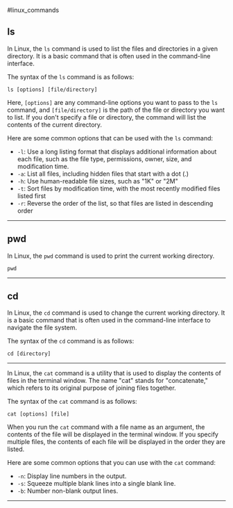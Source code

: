 #linux_commands 

## ls

In Linux, the `ls` command is used to list the files and directories in a given directory. It is a basic command that is often used in the command-line interface.

The syntax of the `ls` command is as follows:

```linux
ls [options] [file/directory]
```

Here, `[options]` are any command-line options you want to pass to the `ls` command, and `[file/directory]` is the path of the file or directory you want to list. If you don't specify a file or directory, the command will list the contents of the current directory.

Here are some common options that can be used with the `ls` command:

-   `-l`: Use a long listing format that displays additional information about each file, such as the file type, permissions, owner, size, and modification time.
-   `-a`: List all files, including hidden files that start with a dot (.)
-   `-h`: Use human-readable file sizes, such as "1K" or "2M"
-   `-t`: Sort files by modification time, with the most recently modified files listed first
-   `-r`: Reverse the order of the list, so that files are listed in descending order

---------------

## pwd

In Linux, the `pwd` command is used to print the current working directory.

```linux
pwd
```

---------------

## cd

In Linux, the `cd` command is used to change the current working directory. It is a basic command that is often used in the command-line interface to navigate the file system.

The syntax of the `cd` command is as follows:

```linux
cd [directory]
```

-----------------

In Linux, the `cat` command is a utility that is used to display the contents of files in the terminal window. The name "cat" stands for "concatenate," which refers to its original purpose of joining files together.

The syntax of the `cat` command is as follows:

```linux
cat [options] [file]
```

When you run the `cat` command with a file name as an argument, the contents of the file will be displayed in the terminal window. If you specify multiple files, the contents of each file will be displayed in the order they are listed.

Here are some common options that you can use with the `cat` command:

-   `-n`: Display line numbers in the output.
-   `-s`: Squeeze multiple blank lines into a single blank line.
-   `-b`: Number non-blank output lines.

------------